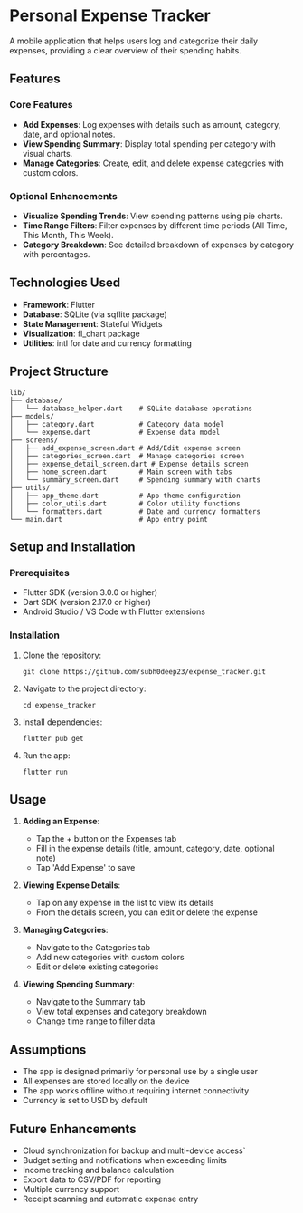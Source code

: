 # Personal Expense Tracker

A mobile application that helps users log and categorize their daily expenses, providing a clear overview of their spending habits.

## Features

### Core Features

- **Add Expenses**: Log expenses with details such as amount, category, date, and optional notes.
- **View Spending Summary**: Display total spending per category with visual charts.
- **Manage Categories**: Create, edit, and delete expense categories with custom colors.

### Optional Enhancements

- **Visualize Spending Trends**: View spending patterns using pie charts.
- **Time Range Filters**: Filter expenses by different time periods (All Time, This Month, This Week).
- **Category Breakdown**: See detailed breakdown of expenses by category with percentages.

## Technologies Used

- **Framework**: Flutter
- **Database**: SQLite (via sqflite package)
- **State Management**: Stateful Widgets
- **Visualization**: fl_chart package
- **Utilities**: intl for date and currency formatting

## Project Structure

```
lib/
├── database/
│   └── database_helper.dart    # SQLite database operations
├── models/
│   ├── category.dart           # Category data model
│   └── expense.dart            # Expense data model
├── screens/
│   ├── add_expense_screen.dart # Add/Edit expense screen
│   ├── categories_screen.dart  # Manage categories screen
│   ├── expense_detail_screen.dart # Expense details screen
│   ├── home_screen.dart        # Main screen with tabs
│   └── summary_screen.dart     # Spending summary with charts
├── utils/
│   ├── app_theme.dart          # App theme configuration
│   ├── color_utils.dart        # Color utility functions
│   └── formatters.dart         # Date and currency formatters
└── main.dart                   # App entry point
```

## Setup and Installation

### Prerequisites

- Flutter SDK (version 3.0.0 or higher)
- Dart SDK (version 2.17.0 or higher)
- Android Studio / VS Code with Flutter extensions

### Installation

1. Clone the repository:
   ```
   git clone https://github.com/subh0deep23/expense_tracker.git
   ```

2. Navigate to the project directory:
   ```
   cd expense_tracker
   ```

3. Install dependencies:
   ```
   flutter pub get
   ```

4. Run the app:
   ```
   flutter run
   ```

## Usage

1. **Adding an Expense**:
   - Tap the + button on the Expenses tab
   - Fill in the expense details (title, amount, category, date, optional note)
   - Tap 'Add Expense' to save

2. **Viewing Expense Details**:
   - Tap on any expense in the list to view its details
   - From the details screen, you can edit or delete the expense

3. **Managing Categories**:
   - Navigate to the Categories tab
   - Add new categories with custom colors
   - Edit or delete existing categories

4. **Viewing Spending Summary**:
   - Navigate to the Summary tab
   - View total expenses and category breakdown
   - Change time range to filter data

## Assumptions

- The app is designed primarily for personal use by a single user
- All expenses are stored locally on the device
- The app works offline without requiring internet connectivity
- Currency is set to USD by default

## Future Enhancements

- Cloud synchronization for backup and multi-device access`
- Budget setting and notifications when exceeding limits
- Income tracking and balance calculation
- Export data to CSV/PDF for reporting
- Multiple currency support
- Receipt scanning and automatic expense entry
